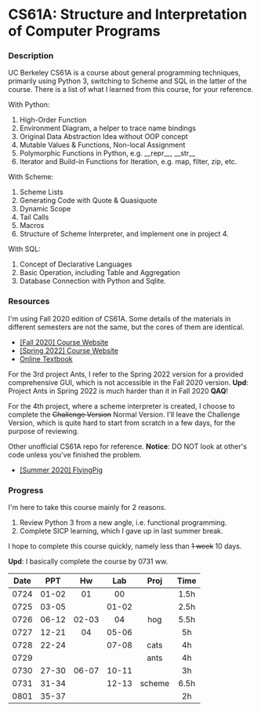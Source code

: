 # CS61A: Structure and Interpretation of Computer Programs

### Description

UC Berkeley CS61A is a course about general programming techniques, primarily using Python 3, switching to Scheme and SQL in the latter of the course. There is a list of what I learned from this course, for your reference.

With Python: 
1. High-Order Function
2. Environment Diagram, a helper to trace name bindings
3. Original Data Abstraction Idea without OOP concept
4. Mutable Values & Functions, Non-local Assignment
5. Polymorphic Functions in Python, e.g. \_\_repr__, \_\_str__
6. Iterator and Build-in Functions for Iteration, e.g. map, filter, zip, etc.

With Scheme:
1. Scheme Lists
2. Generating Code with Quote & Quasiquote
3. Dynamic Scope
4. Tail Calls
5. Macros
6. Structure of Scheme Interpreter, and implement one in project 4.

With SQL:
1. Concept of Declarative Languages
2. Basic Operation, including Table and Aggregation
3. Database Connection with Python and Sqlite.

### Resources

I'm using Fall 2020 edition of CS61A. Some details of the materials in different semesters are not the same, but the cores of them are identical.

- [[Fall 2020] Course Website](https://inst.eecs.berkeley.edu/~cs61a/fa20/)
- [[Spring 2022] Course Website](https://inst.eecs.berkeley.edu/~cs61a/sp22/)
- [Online Textbook](http://composingprograms.com/)

For the 3rd project Ants, I refer to the Spring 2022 version for a provided comprehensive GUI, which is not accessible in the Fall 2020 version. **Upd**: Project Ants in Spring 2022 is much harder than it in Fall 2020 **QAQ**!

For the 4th project, where a scheme interpreter is created, I choose to complete the ~~Challenge Version~~ Normal Version. I'll leave the Challenge Version, which is quite hard to start from scratch in a few days, for the purpose of reviewing.

Other unofficial CS61A repo for reference. **Notice**: DO NOT look at other's code unless you've finished the problem.

- [[Summer 2020] FlyingPig](https://github.com/PKUFlyingPig/CS61A)

### Progress

I'm here to take this course mainly for 2 reasons.

1. Review Python 3 from a new angle, i.e. functional programming.
2. Complete SICP learning, which I gave up in last summer break.

I hope to complete this course quickly, namely less than ~~1 week~~ 10 days.

**Upd**: I basically complete the course by 0731 ww.

|Date   |PPT    |Hw     |Lab    |Proj   |Time   |
|:-:    |:-:    |:-:    |:-:    |:-:    |:-:    |
|0724   |01-02  |01     |00     |       |1.5h   |
|0725   |03-05  |       |01-02  |       |2.5h   |
|0726   |06-12  |02-03  |04     |hog    |5.5h   |
|0727   |12-21  |04     |05-06  |       |5h     |
|0728   |22-24  |       |07-08  |cats   |4h     |
|0729   |       |       |       |ants   |4h     |
|0730   |27-30  |06-07  |10-11  |       |3h     |
|0731   |31-34  |       |12-13  |scheme |6.5h   |
|0801   |35-37  |       |       |       |2h     |